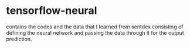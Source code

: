 # tensorflow-neural
contains the codes and the data that I learned from sentdex consisting of defining the neural network and passing the data through it for the output prediction.
